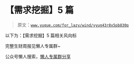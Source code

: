 # 【需求挖掘】5 篇

> 原文：[`www.yuque.com/for_lazy/wind/yyug43r8x5pb830p`](https://www.yuque.com/for_lazy/wind/yyug43r8x5pb830p)

以下为：【需求挖掘】5 篇相关风向标

完整生财周报见懒人专属群~

公众号懒人搜索，[懒人专属群分享](https://lazybook.fun/#/blog/group)